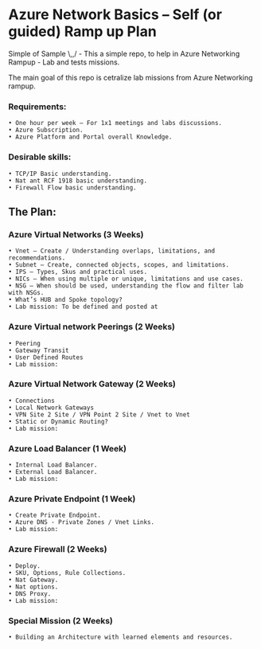 # Azure Network Basics – Self (or guided) Ramp up Plan

Simple of Sample  \\,,/ - This a simple repo, to help in Azure Networking Rampup - Lab and tests missions. 

The main goal of this repo is cetralize lab missions from Azure Networking rampup. 

### Requirements: 
    • One hour per week – For 1x1 meetings and labs discussions. 
    • Azure Subscription. 
    • Azure Platform and Portal overall Knowledge.

### Desirable skills: 
    • TCP/IP Basic understanding. 
    • Nat ant RCF 1918 basic understanding. 
    • Firewall Flow basic understanding. 


## The Plan:

### Azure Virtual Networks (3 Weeks) 
    • Vnet – Create / Understanding overlaps, limitations, and recommendations. 
    • Subnet – Create, connected objects, scopes, and limitations.
    • IPS – Types, Skus and practical uses. 
    • NICs – When using multiple or unique, limitations and use cases. 
    • NSG – When should be used, understanding the flow and filter lab with NSGs. 
    • What’s HUB and Spoke topology? 
    • Lab mission: To be defined and posted at 

### Azure Virtual network Peerings (2 Weeks)
    • Peering
    • Gateway Transit 
    • User Defined Routes 
    • Lab mission:
 
### Azure Virtual Network Gateway (2 Weeks)
    • Connections
    • Local Network Gateways
    • VPN Site 2 Site / VPN Point 2 Site / Vnet to Vnet 
    • Static or Dynamic Routing?
    • Lab mission:
 
### Azure Load Balancer (1 Week)
    • Internal Load Balancer. 
    • External Load Balancer.  
    • Lab mission:

### Azure Private Endpoint (1 Week)
    • Create Private Endpoint. 
    • Azure DNS - Private Zones / Vnet Links.
    • Lab mission:
 
### Azure Firewall (2 Weeks)
    • Deploy. 
    • SKU, Options, Rule Collections. 
    • Nat Gateway. 
    • Nat options. 
    • DNS Proxy. 
    • Lab mission:

### Special Mission (2 Weeks)
    • Building an Architecture with learned elements and resources.



